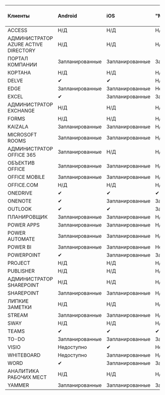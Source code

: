 <!-- This file is generated automatically. Changes made to this file will be overwritten.-->
|Клиенты|Android|iOS|"Mac";|Windows 10<br>Desktop|Windows 10<br>Современные приложения|
|:-|:-|:-|:-|:-|:-|
|ACCESS|Н/Д|Н/Д|Н/Д|Запланированные|Недоступно|
|АДМИНИСТРАТОР AZURE ACTIVE DIRECTORY|Н/Д|Н/Д|Н/Д|Запланированные|Недоступно|
|ПОРТАЛ КОМПАНИИ|Запланированные|Запланированные|Запланированные|Недоступно|Запланированные|
|КОРТАНА|Н/Д|Н/Д|Н/Д|Н/Д|Запланированные|
|DELVE|✔|✔|Н/Д|Н/Д|Н/Д|
|EDGE|Запланированные|Запланированные|Недоступно|Запланированные|Недоступно|
|EXCEL|✔|Запланированные|Запланированные|Запланированные|Недоступно|
|АДМИНИСТРАТОР EXCHANGE|Н/Д|Н/Д|Н/Д|✔|Недоступно|
|FORMS|Н/Д|Н/Д|Н/Д|Н/Д|Н/Д|
|KAIZALA|Запланированные|Запланированные|Н/Д|Н/Д|Н/Д|
|MICROSOFT ROOMS|Запланированные|Запланированные|Н/Д|Н/Д|Н/Д|
|АДМИНИСТРАТОР OFFICE 365|Запланированные|Н/Д|Н/Д|Н/Д|Н/Д|
|ОБЪЕКТИВ OFFICE|Запланированные|Запланированные|Н/Д|Н/Д|Н/Д|
|OFFICE MOBILE|Запланированные|Запланированные|Н/Д|Н/Д|Н/Д|
|OFFICE.COM|Н/Д|Н/Д|Н/Д|Н/Д|Запланированные|
|ONEDRIVE|✔|✔|✔|✔|Запланированные|
|ONENOTE|✔|Запланированные|Запланированные|Запланированные|Запланированные|
|OUTLOOK|✔|✔|Запланированные|Запланированные|Запланированные|
|ПЛАНИРОВЩИК|Запланированные|Запланированные|Н/Д|Н/Д|Н/Д|
|POWER APPS|Запланированные|Запланированные|Н/Д|Н/Д|Запланированные|
|POWER AUTOMATE|Запланированные|Запланированные|Н/Д|Н/Д|Н/Д|
|POWER BI|Запланированные|Запланированные|Недоступно|Запланированные|Запланированные|
|POWERPOINT|✔|Запланированные|Запланированные|Запланированные|Запланированные|
|PROJECT|Н/Д|Н/Д|Н/Д|Запланированные|Недоступно|
|PUBLISHER|Н/Д|Н/Д|Н/Д|Запланированные|Недоступно|
|АДМИНИСТРАТОР SHAREPOINT|Н/Д|Н/Д|Н/Д|Запланированные|Недоступно|
|SHAREPOINT|Запланированные|Запланированные|Н/Д|Н/Д|Н/Д|
|ЛИПКИЕ ЗАМЕТКИ|Н/Д|Н/Д|Н/Д|Н/Д|Запланированные|
|STREAM|Запланированные|Запланированные|Н/Д|Н/Д|Н/Д|
|SWAY|Н/Д|Н/Д|Н/Д|Н/Д|Запланированные|
|TEAMS|✔|✔|✔|Запланированные|Недоступно|
|TO-DO|Запланированные|Запланированные|Запланированные|Недоступно|Запланированные|
|VISIO|Недоступно|✔|Недоступно|Запланированные|Недоступно|
|WHITEBOARD|Недоступно|Запланированные|Н/Д|Н/Д|Запланированные|
|WORD|✔|Запланированные|Запланированные|Запланированные|Запланированные|
|АНАЛИТИКА РАБОЧИХ МЕСТ|Н/Д|Н/Д|Н/Д|Н/Д|Н/Д|
|YAMMER|Запланированные|Запланированные|Запланированные|Запланированные|Н/Д|
